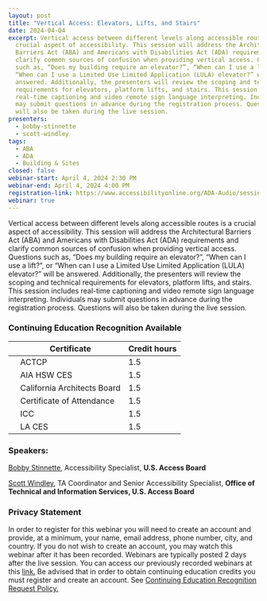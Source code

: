 ```yaml
---
layout: post
title: "Vertical Access: Elevators, Lifts, and Stairs"
date: 2024-04-04
excerpt: Vertical access between different levels along accessible routes is a
  crucial aspect of accessibility. This session will address the Architectural
  Barriers Act (ABA) and Americans with Disabilities Act (ADA) requirements and
  clarify common sources of confusion when providing vertical access. Questions
  such as, “Does my building require an elevator?”, “When can I use a lift?”, or
  “When can I use a Limited Use Limited Application (LULA) elevator?” will be
  answered. Additionally, the presenters will review the scoping and technical
  requirements for elevators, platform lifts, and stairs. This session includes
  real-time captioning and video remote sign language interpreting. Individuals
  may submit questions in advance during the registration process. Questions
  will also be taken during the live session.
presenters:
  - bobby-stinnette
  - scott-windley
tags:
  - ABA
  - ADA
  - Building & Sites
closed: false
webinar-start: April 4, 2024 2:30 PM
webinar-end: April 4, 2024 4:00 PM
registration-link: https://www.accessibilityonline.org/ADA-Audio/session/?id=111107
webinar: true
---
```

Vertical access between different levels along accessible routes is a crucial aspect of accessibility. This session will address the Architectural Barriers Act (ABA) and Americans with Disabilities Act (ADA) requirements and clarify common sources of confusion when providing vertical access. Questions such as, “Does my building require an elevator?”, “When can I use a lift?”, or “When can I use a Limited Use Limited Application (LULA) elevator?” will be answered. Additionally, the presenters will review the scoping and technical requirements for elevators, platform lifts, and stairs. This session includes real-time captioning and video remote sign language interpreting. Individuals may submit questions in advance during the registration process. Questions will also be taken during the live session.

### Continuing Education Recognition Available

|     | **Certificate**             | **Credit hours** |
| --- | --------------------------- | ---------------- |
|     | ACTCP                       | 1.5              |
|     | AIA HSW CES                 | 1.5              |
|     | California Architects Board | 1.5              |
|     | Certificate of Attendance   | 1.5              |
|     | ICC                         | 1.5              |
|     | LA CES                      | 1.5              |

### Speakers:

[Bobby Stinnette](https://www.accessibilityonline.org/speakers/speaker.aspx?id=10811&ret=Vertical%20Access:%20Elevators,%20Lifts,%20and%20Stairs), Accessibility Specialist, **U.S. Access Board**

[Scott Windley](https://www.accessibilityonline.org/speakers/speaker.aspx?id=10164&ret=Vertical%20Access:%20Elevators,%20Lifts,%20and%20Stairs), TA Coordinator and Senior Accessibility Specialist, **Office of Technical and Information Services, U.S. Access Board**

### Privacy Statement

In order to register for this webinar you will need to create an account and provide, at a minimum, your name, email address, phone number, city, and country. If you do not wish to create an account, you may watch this webinar after it has been recorded. Webinars are typically posted 2 days after the live session. You can access our previously recorded webinars at this [link.](https://www.accessibilityonline.org/ADA-Audio/archives/) Be advised that in order to obtain continuing education credits you must register and create an account. See [Continuing Education Recognition Request Policy.](https://www.accessibilityonline.org/continuing-education/CEUDetails.aspx)